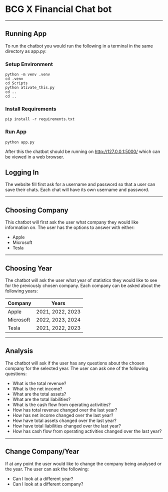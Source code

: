 # BCG X Financial Chat bot

---

## Running App

To run the chatbot you would run the following in a terminal in the same directory as app.py:

### Setup Environment

```shell
python -m venv .venv
cd .venv
cd Scripts
python ativate_this.py
cd ..
cd ..
```

### Install Requirements

```shell
pip install -r requirements.txt
```

### Run App

```shell
python app.py
```

After this the chatbot should be running on http://127.0.0.1:5000/ which can be viewed in a web browser.

## Logging In

The website fill first ask for a username and password so that a user can save their chats. Each chat will have its own username and password.

---

## Choosing Company

This chatbot will first ask the user what company they would like information on. The user has the options to answer with either:

+ Apple
+ Microsoft
+ Tesla

---

## Choosing Year

The chatbot will ask the user what year of statistics they would like to see for the previously chosen company. Each company can be asked about the following years:

| Company   | Years            |
|-----------|------------------|
| Apple     | 2021, 2022, 2023 |
| Microsoft | 2022, 2023, 2024 |
| Tesla     | 2021, 2022, 2023 |

---

## Analysis

The chatbot will ask if the user has any questions about the chosen company for the selected year. The user can ask one of the following questions:

+ What is the total revenue?
+ What is the net income?
+ What are the total assets?
+ What are the total liabilities?
+ What is the cash flow from operating activities?
+ How has total revenue changed over the last year?
+ How has net income changed over the last year?
+ How have total assets changed over the last year?
+ How have total liabilities changed over the last year?
+ How has cash flow from operating activities changed over the last year?

---

## Change Company/Year

If at any point the user would like to change the company being analysed or the year. The user can ask the following:

+ Can I look at a different year?
+ Can I look at a different company?
